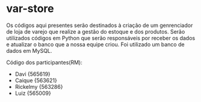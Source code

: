 # var-store
Os códigos aqui presentes serão destinados à criação de um genrenciador de loja de varejo que realize a gestão do estoque e dos produtos. 
Serão utilizados códigos em Python que serão responsáveis por receber os dados e atualizar o banco que a nossa equipe criou.
Foi utilizado um banco de dados em MySQL.

Código dos participantes(RM):
- Davi {565619}
- Caique {563621}
- Rickelmy {563286}
- Luiz {565009}

